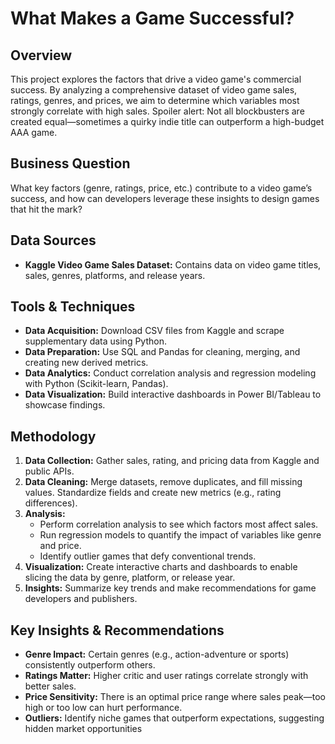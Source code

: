 # What Makes a Game Successful?

## Overview
This project explores the factors that drive a video game's commercial success. By analyzing a comprehensive dataset of video game sales, ratings, genres, and prices, we aim to determine which variables most strongly correlate with high sales. Spoiler alert: Not all blockbusters are created equal—sometimes a quirky indie title can outperform a high-budget AAA game.

## Business Question
What key factors (genre, ratings, price, etc.) contribute to a video game’s success, and how can developers leverage these insights to design games that hit the mark?

## Data Sources
- **Kaggle Video Game Sales Dataset:** Contains data on video game titles, sales, genres, platforms, and release years.
  
## Tools & Techniques
- **Data Acquisition:** Download CSV files from Kaggle and scrape supplementary data using Python.
- **Data Preparation:** Use SQL and Pandas for cleaning, merging, and creating new derived metrics.
- **Data Analytics:** Conduct correlation analysis and regression modeling with Python (Scikit-learn, Pandas).
- **Data Visualization:** Build interactive dashboards in Power BI/Tableau to showcase findings.

## Methodology
1. **Data Collection:** Gather sales, rating, and pricing data from Kaggle and public APIs.
2. **Data Cleaning:** Merge datasets, remove duplicates, and fill missing values. Standardize fields and create new metrics (e.g., rating differences).
3. **Analysis:** 
   - Perform correlation analysis to see which factors most affect sales.
   - Run regression models to quantify the impact of variables like genre and price.
   - Identify outlier games that defy conventional trends.
4. **Visualization:** Create interactive charts and dashboards to enable slicing the data by genre, platform, or release year.
5. **Insights:** Summarize key trends and make recommendations for game developers and publishers.

## Key Insights & Recommendations
- **Genre Impact:** Certain genres (e.g., action-adventure or sports) consistently outperform others.
- **Ratings Matter:** Higher critic and user ratings correlate strongly with better sales.
- **Price Sensitivity:** There is an optimal price range where sales peak—too high or too low can hurt performance.
- **Outliers:** Identify niche games that outperform expectations, suggesting hidden market opportunities
